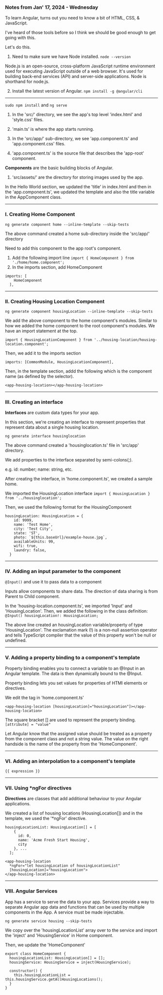 ###  Notes from Jan' 17, 2024 - Wednesday

To learn Angular, turns out you need to know a bit of HTML, CSS, & JavaScript. 

I've heard of those tools before so I think we should be good enough to get going with this.

Let's do this.


1. Need to make sure we have Node installed. `node --version`

Node.js is an open-source, cross-platform JavaScript runtime environment used for executing JavaScript outside of a web browser. It's used for building back-end services (API) and server-side applications.
Node is shorthand for node.js.

2. Install the latest version of Angular. `npm install -g @angular/cli`

---

`sudo npm install` and `ng serve`

1. In the 'src/' directory, we see the app's top level 'index.html' and 'style.css' files.
2. 'main.ts' is where the app starts running.

1. In the 'src/app/' sub-directory, we see 'app.component.ts' and 'app.component.css' files.
2. 'app.component.ts' is the source file that describes the 'app-root' component.

**Components** are the basic building blocks of Angular.

1. 'src/assets/' are the directory for storing images used by the app.

In the Hello World section, we updated the 'title' in index.html and then in the 'app.component.ts', we updated the template and also the title variable in the AppComponent class.

---

### I. Creating Home Component

`ng generate component home --inline-template --skip-tests`

The above command created a home sub-directory inside the 'src/app/' directory 

Need to add this component to the app root's component.

1. Add the following import line
`import { HomeComponent } from './home/home.component';`
2. In the imports section, add HomeComponent
```
imports: [
    HomeComponent
  ],
```

---

### II. Creating Housing Location Component

`ng generate component housingLocation --inline-template --skip-tests`

We add the above component to the home component's modules. Similar to how we added the home component to the root component's modules. We have an import statement at the top.

`import { HousingLocationComponent } from '../housing-location/housing-location.component';`

Then, we add it to the imports section

`imports: [CommonModule, HousingLocationComponent],`

Then, in the template section, addd the following which is the component name (as defined by the selector).

`<app-housing-location></app-housing-location>`

---

### III. Creating an interface

**Interfaces** are custom data types for your app.

In this section, we're creating an interface to represent properties that represent data about a single housing location.

`ng generate interface housinglocation`

The above command created a 'housinglocation.ts' file in 'src/app' directory.

We add properties to the interface separated by semi-colons(;).

e.g. id: number; name: string, etc.

After creating the interface, in 'home.component.ts', we created a sample home.

We imported the HousingLocation interface `import { HousingLocation } from '../housinglocation';`

Then, we used the following format for the HousingComponent
```
housingLocation: HousingLocation = {
    id: 9999,
    name: 'Test Home',
    city: 'Test City',
    state: 'ST',
    photo: `${this.baseUrl}/example-house.jpg`,
    availableUnits: 99,
    wifi: true,
    laundry: false,
  }
```

---

### IV. Adding an input parameter to the component

`@Input()` and use it to pass data to a component

Inputs allow components to share data. The direction of data sharing is from Parent to Child component.

In the 'housing-location.component.ts', we imported 'Input' and 'HousingLocation'. Then, we added the following in the class definition:
`@Input() housingLocation!: HousingLocation;`

The above line created an housingLocation variable/property of type 'HousingLocation'.
The exclamation mark (!) is a non-null assertion operator and tells TypeScript compiler that the value of this property won't be null or undefined.

---

### V. Adding a property binding to a component's template

Property binding enables you to connect a variable to an @Input in an Angular template. The data is then dynamically bound to the @Input.

Property binding lets you set values for properties of HTMl elements or directives. 

We edit the <app-housing-location> tag in 'home.component.ts'

`<app-housing-location [housingLocation]="housingLocation"]></app-housing-location>`

The square bracket [] are used to represent the property binding. `[attribute] = "value"`

Let Angular know that the assigned value should be treated as a property from the component class and not a string value. The value on the right handside is the name of the property from the 'HomeComponent'.

---

### VI. Adding an interpolation to a component's template

`{{ expression }}`

---

### VII. Using *ngFor directives

**Directives** are classes that add additional behaviour to your Angular applications.

We created a list of housing locations (HousingLocation[]) and in the template, we used the '*ngFor' directive.
```
housingLocationList: HousingLocation[] = [
    {
      id: 0,
      name: 'Acme Fresh Start Housing',
      city
    }, ...
  ]; 
```
```
<app-housing-location 
  *ngFor="let housingLocation of housingLocationList"
  [housingLocation]="housingLocation">
</app-housing-location>
```

---

### VIII. Angular Services

App has a service to serve the data to your app. Services provide a way to separate Angular app data and functions that can be used by multiple components in the App. A service must be made injectable.

`ng generate service housing --skip-tests`

We copy over the 'housingLocationList' array over to the service and import the 'inject' and 'HousingService' in Home component.

Then, we update the 'HomeComponent'

```
export class HomeComponent {
  housingLocationList: HousingLocation[] = [];
  housingService: HousingService = inject(HousingService);

  constructor() {
    this.housingLocationList = this.housingService.getAllHousingLocations();
  }
}
```